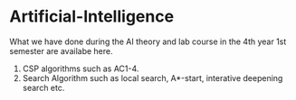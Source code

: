# Artificial-Intelligence
What we have done during the AI theory and lab course in the 4th year 1st semester are availabe here. 
1. CSP algorithms such as AC1-4.
2. Search Algorithm such as local search, A*-start, interative deepening search etc.
